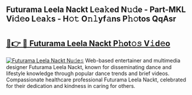 ## Futurama Leela Nackt L𝚎a𝚔ed N𝚞𝚍e - Part-MKL Vi𝚍𝚎o L𝚎a𝚔s - H𝚘𝚝 O𝚗𝚕yf𝚊ns P𝚑𝚘tos QqAsr

# <h2><a href="http://kf3vdq.oniu.top/?m=Futurama+Leela+Nackt">🔗👉 🔴 Futurama Leela Nackt P𝚑ot𝚘𝚜 V𝚒d𝚎o</a></h2>

[![Futurama Leela Nackt Nu𝚍e𝚜](https://i.imgur.com/0qMVB7G.gif)](http://kf3vdq.oniu.top/?m=Futurama+Leela+Nackt)
Web-based entertainer and multimedia designer Futurama Leela Nackt, known for disseminating dance and lifestyle knowledge through popular dance trends and brief videos. Compassionate healthcare professional Futurama Leela Nackt, celebrated for their dedication and kindness in caring for others.  
